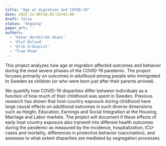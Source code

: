 ```yaml
---
title: "Age at migration and COVID-19"
date: 2023-11-06T10:02:53+01:00
draft: false
status: 'Ongoing'
paper_url: ''
authors:
  - 'Oskar Nordström Skans'
  - 'Olof Åslund'
  - 'Erik Grönqvist'
  - 'Tram Pham'
---
```


This project analyzes how age at migration affected outcomes and behavior during the most severe phases of the COVID-19 pandemic. The project focuses primarily on outcomes in adulthood among people who immigrated to Sweden as children (or who were born just after their parents arrived).

We quantify how COVID-19 disparities differ between individuals as a function of how much of their childhood was spent in Sweden. Previous research has shown that host-country exposure during childhood have large causal effects on adulthood outcomes in such diverse dimensions such as Height, Education, Earnings and Social Integration at the Housing, Marriage and Labor markets. The project will document if these effects of early host country exposure also transmit into different health outcomes during the pandemic as measured by the incidence, hospitalization, ICU-cases and mortality, differences in protective behavior (vaccination), and assesses to what extent disparities are mediated by segregation processes.